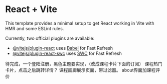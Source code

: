 # React + Vite

This template provides a minimal setup to get React working in Vite with HMR and some ESLint rules.

Currently, two official plugins are available:

- [@vitejs/plugin-react](https://github.com/vitejs/vite-plugin-react/blob/main/packages/plugin-react/README.md) uses [Babel](https://babeljs.io/) for Fast Refresh
- [@vitejs/plugin-react-swc](https://github.com/vitejs/vite-plugin-react-swc) uses [SWC](https://swc.rs/) for Fast Refresh


待完成，一个登陆注册，黑色主题要实现，（改成课程卡片下面的订阅）
课程热门卡片，点击之后跳转详情？
课程画廊展示页面，带过滤器。
about界面加课程评价